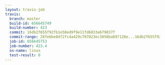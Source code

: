 ```yaml
---
layout: travis-job
travis:
  branch: master
  build-id: 656645749
  build-number: 423
  commit: 16db2f655f92fb1e58ed9f9e11fd6833e679037f
  commit-range: 28febbe8df2fc4a429c707023ec3050ba897128e...16db2f655f92fb1e58ed9f9e11fd6833e679037f
  job-id: 656645753
  job-number: 423.4
  os-name: linux
  test-result: 0
---
```

